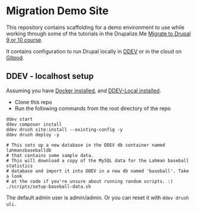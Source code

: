 # Migration Demo Site

This repository contains scaffolding for a demo environment to use while working through some of the tutorials in the Drupalize.Me [Migrate to Drupal 9 or 10 course](https://drupalize.me/series/drupal-migrate).

It contains configuration to run Drupal locally in [DDEV](https://github.com/drud/ddev) or in the cloud on [Gitpod](https://www.gitpod.io/).

## DDEV - localhost setup

Assuming you have [Docker installed](https://ddev.readthedocs.io/en/stable/users/docker_installation/), and [DDEV-Local installed](https://ddev.readthedocs.io/en/stable/#installation).

- Clone this repo
- Run the following commands from the root directory of the repo

```shell
ddev start
ddev composer install
ddev drush site:install --existing-config -y
ddev drush deploy -y

# This sets up a new database in the DDEV db container named lahmansbaseballdb
# that contains some sample data.
# This will download a copy of the MySQL data for the Lahman baseball statistics
# database and import it into DDEV in a new db named 'baseball'. Take a look
# at the code if you're unsure about running random scripts. :)
./scripts/setup-baseball-data.sh
```

The default admin user is admin/admin. Or you can reset it with `ddev drush uli`.
